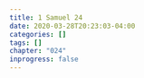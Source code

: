 ```yaml
---
title: 1 Samuel 24
date: 2020-03-28T20:23:03-04:00
categories: []
tags: []
chapter: "024"
inprogress: false
---
```


